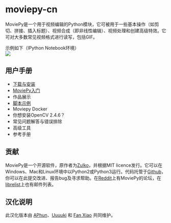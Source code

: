 # moviepy-cn

MoviePy是一个用于视频编辑的Python模块，它可被用于一些基本操作（如剪切、拼接、插入标题）、视频合成（即非线性编辑）、视频处理和创建高级特效。它可对大多数常见视频格式进行读写，包括GIF。

示例如下（IPython Notebook环境）<br>
![](http://zulko.github.io/moviepy/_images/demo_preview1.jpeg)

## 用户手册
- [下载与安装](https://github.com/APhun/moviepy-cn/tree/master/下载与安装)
- [MoviePy入门](https://github.com/APhun/moviepy-cn/tree/master/MoviePy入门)
- 作品展示
- [脚本示例](https://github.com/APhun/moviepy-cn/tree/master/脚本示例)
- Moviepy Docker
- 你想安装OpenCV 2.4.6？
- 常见问题解答与错误排除
- 高级工具
- 参考手册

## 贡献
MoviePy是一个开源软件，原作者为[Zulko](https://github.com/Zulko)，并根据MIT licence发行。它可以在Windows、Mac和Linux环境中以Python2或Python3运行。代码托管于[Github](https://github.com/Zulko/moviepy)，你可以在此提交改进、报告bug及寻求帮助。在[Reddit](https://www.reddit.com/r/moviepy/)上有MoviePy的论坛，在[librelist](moviepy%40librelist.com)上也有邮件列表。

## 汉化说明
此汉化版本由 [APhun](https://github.com/APhun)、[Uuuuki](https://github.com/Uuuuki) 和 [Fan Xiao](https://github.com/fani1996) 共同维护。